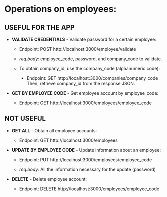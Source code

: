# Operations on employees:
## USEFUL FOR THE APP 
- **VALIDATE CREDENTIALS** - Validate password for a certain employee: 
   
    - Endpoint: POST http://localhost:3000/employee/validate  

    - *req.body:* employee_code, password, and company_code to validate.  

    - To obtain company_id, use the company_code (alphanumeric code):  
      - Endpoint: GET http://localhost:3000/companies/company_code  
    Then, retrieve company_id from the response JSON.

- **GET BY EMPLOYEE CODE** - Get employee account by employee_code:  

     - Endpoint: GET http://localhost:3000/employees/employee_code

## NOT USEFUL        
 - **GET ALL** - Obtain all employee accounts: 
      - Endpoint: GET http://localhost:3000/employees

- **UPDATE BY EMPLOYEE CODE** - Update information about an employee:  

    - Endpoint: PUT http://localhost:3000/employees/employee_code  

    - *req.body:* All the information necessary for the update (password)

- **DELETE** - Delete employee account:  
    - Endpoint: DELETE http://localhost:3000/employees/employee_code